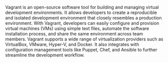 Vagrant is an open-source software tool for building and managing virtual development environments. It allows developers to create a reproducible and isolated development environment that closely resembles a production environment. With Vagrant, developers can easily configure and provision virtual machines (VMs) using simple text files, automate the software installation process, and share the same environment across team members. Vagrant supports a wide range of virtualization providers such as VirtualBox, VMware, Hyper-V, and Docker. It also integrates with configuration management tools like Puppet, Chef, and Ansible to further streamline the development workflow.
